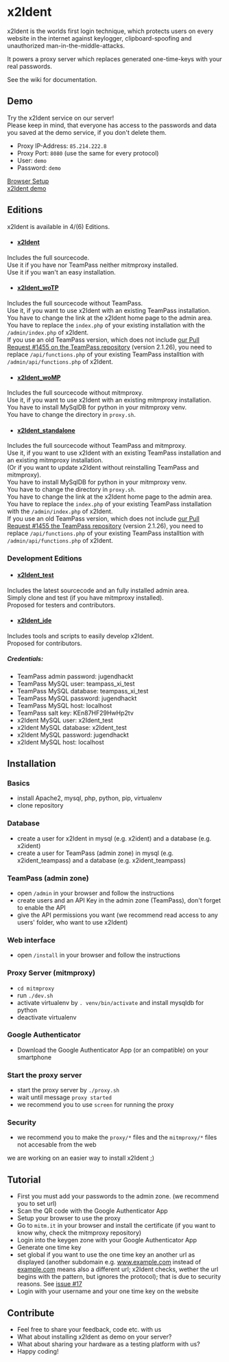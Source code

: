 # x2Ident
x2Ident is the worlds first login technique, which protects users on every website in the internet against keylogger, clipboard-spoofing and unauthorized man-in-the-middle-attacks.

It powers a proxy server which replaces generated one-time-keys with your real passwords.

See the wiki for documentation.

## Demo
Try the x2Ident service on our server!   
Please keep in mind, that everyone has access to the passwords and data you saved at the demo service, if you don't delete them.
* Proxy IP-Address: `85.214.222.8`
* Proxy Port: `8080` (use the same for every protocol)
* User: `demo`
* Password: `demo`

[Browser Setup](https://github.com/x2Ident/x2Ident/wiki/Browser-Setup)   
[x2Ident demo](https://noscio.eu/x2Ident/demo)

## Editions
x2Ident is available in 4/(6) Editions.

* #### [x2Ident](https://github.com/x2Ident/x2Ident)
Includes the full sourcecode.   
Use it if you have nor TeamPass neither mitmproxy installed.   
Use it if you wan't an easy installation.   

* #### [x2Ident_woTP](https://github.com/x2Ident/x2Ident_woTP)
Includes the full sourcecode without TeamPass.   
Use it, if you want to use x2Ident with an existing TeamPass installation.   
You have to change the link at the x2Ident home page to the admin area.   
You have to replace the `index.php` of your existing installation with the `/admin/index.php` of x2Ident.   
If you use an old TeamPass version, which does not include [our Pull Request #1455 on the TeamPass repository](https://github.com/nilsteampassnet/TeamPass/pull/1455) (version 2.1.26), you need to replace `/api/functions.php` of your existing TeamPass installtion with `/admin/api/functions.php` of x2Ident.

* #### [x2Ident_woMP](https://github.com/x2Ident/x2Ident_woMP)
Includes the full sourcecode without mitmproxy.   
Use it, if you want to use x2Ident with an existing mitmproxy installation.   
You have to install MySqlDB for python in your mitmproxy venv.   
You have to change the directory in `proxy.sh`.   

* #### [x2Ident_standalone](https://github.com/x2Ident/x2Ident_standalone)
Includes the full sourcecode without TeamPass and mitmproxy.   
Use it, if you want to use x2Ident with an existing TeamPass installation and an existing mitmproxy installation.   
(Or if you want to update x2Ident without reinstalling TeamPass and mitmproxy).   
You have to install MySqlDB for python in your mitmproxy venv.   
You have to change the directory in `proxy.sh`.   
You have to change the link at the x2Ident home page to the admin area.   
You have to replace the `index.php` of your existing TeamPass installation with the `/admin/index.php` of x2Ident.   
If you use an old TeamPass version, which does not include [our Pull Request #1455 the TeamPass repository](https://github.com/nilsteampassnet/TeamPass/pull/1455) (version 2.1.26), you need to replace `/api/functions.php` of your existing TeamPass installtion with `/admin/api/functions.php` of x2Ident.

### Development Editions

* #### [x2Ident_test](https://github.com/x2Ident/x2Ident_test)
Includes the latest sourcecode and an fully installed admin area.   
Simply clone and test (if you have mitmproxy installed).   
Proposed for testers and contributors.   

* #### [x2Ident_ide](https://github.com/x2Ident/x2Ident_ide)
Includes tools and scripts to easily develop x2Ident.   
Proposed for contributors.   
  ##### Credentials:
  * TeamPass admin password: jugendhackt
  * TeamPass MySQL user: teampass_xi_test   
  * TeamPass MySQL database: teampass_xi_test
  * TeamPass MySQL password: jugendhackt
  * TeamPass MySQL host: localhost
  * TeamPass salt key: KEn87HF29HwHp2tv
  * x2Ident MySQL user: x2Ident_test   
  * x2Ident MySQL database: x2Ident_test
  * x2Ident MySQL password: jugendhackt
  * x2Ident MySQL host: localhost

## Installation

### Basics
* install Apache2, mysql, php, python, pip, virtualenv
* clone repository

### Database
* create a user for x2Ident in mysql (e.g. x2ident) and a database (e.g. x2ident)
* create a user for TeamPass (admin zone) in mysql (e.g. x2ident_teampass) and a database (e.g. x2ident_teampass)

### TeamPass (admin zone)
* open `/admin` in your browser and follow the instructions
* create users and an API Key in the admin zone (TeamPass), don't forget to enable the API
* give the API permissions you want (we recommend read access to any users' folder, who want to use x2Ident)

### Web interface
* open `/install` in your browser and follow the instructions

### Proxy Server (mitmproxy)
* `cd mitmproxy`
* run `./dev.sh`
* activate virtualenv by `. venv/bin/activate` and install mysqldb for python
* deactivate virtualenv

### Google Authenticator
* Download the Google Authenticator App (or an compatible) on your smartphone

### Start the proxy server
* start the proxy server by `./proxy.sh`
* wait until message `proxy started`
* we recommend you to use `screen` for running the proxy

### Security
* we recommend you to make the `proxy/*` files and the `mitmproxy/*` files not accesable from the web

we are working on an easier way to install x2Ident ;)

## Tutorial
* First you must add your passwords to the admin zone. (we recommend you to set url)
* Scan the QR code with the Google Authenticator App
* Setup your browser to use the proxy
* Go to `mitm.it` in your browser and install the certificate (if you want to know why, check the mitmproxy repository)
* Login into the keygen zone with your Google Authenticator App
* Generate one time key
* set global if you want to use the one time key an another url as displayed (another subdomain e.g. www.example.com instead of [example.com](example.com) means also a different url; x2Ident checks, wether the url begins with the pattern, but ignores the protocol); that is due to security reasons. See [issue #17](https://github.com/x2Ident/x2Ident/issues/17)
* Login with your username and your one time key on the website

## Contribute
* Feel free to share your feedback, code etc. with us
* What about installing x2Ident as demo on your server?
* What about sharing your hardware as a testing platform with us?
* Happy coding!
